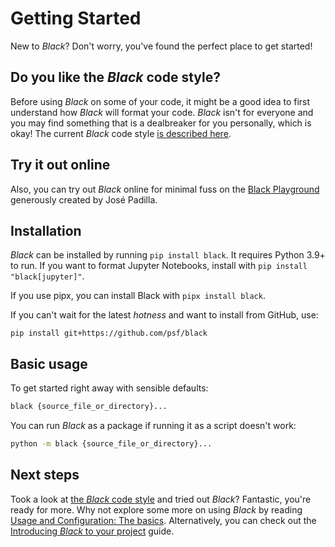 # Getting Started 
 
New to _Black_? Don't worry, you've found the perfect place to get started! 
 
## Do you like the _Black_ code style? 
 
Before using _Black_ on some of your code, it might be a good idea to first understand 
how _Black_ will format your code. _Black_ isn't for everyone and you may find something 
that is a dealbreaker for you personally, which is okay! The current _Black_ code style 
[is described here](./the_black_code_style/current_style.md). 
 
## Try it out online 
 
Also, you can try out _Black_ online for minimal fuss on the 
[Black Playground](https://black.vercel.app) generously created by José Padilla. 
 
## Installation 
 
_Black_ can be installed by running `pip install black`. It requires Python 3.9+ to run. 
If you want to format Jupyter Notebooks, install with `pip install "black[jupyter]"`. 
 
If you use pipx, you can install Black with `pipx install black`. 
 
If you can't wait for the latest _hotness_ and want to install from GitHub, use: 
 
`pip install git+https://github.com/psf/black` 
 
## Basic usage 
 
To get started right away with sensible defaults: 
 
```sh 
black {source_file_or_directory}... 
``` 
 
You can run _Black_ as a package if running it as a script doesn't work: 
 
```sh 
python -m black {source_file_or_directory}... 
``` 
 
## Next steps 
 
Took a look at [the _Black_ code style](./the_black_code_style/current_style.md) and 
tried out _Black_? Fantastic, you're ready for more. Why not explore some more on using 
_Black_ by reading 
[Usage and Configuration: The basics](./usage_and_configuration/the_basics.md). 
Alternatively, you can check out the 
[Introducing _Black_ to your project](./guides/introducing_black_to_your_project.md) 
guide. 
                                                                                                                                                                                                                                                 
